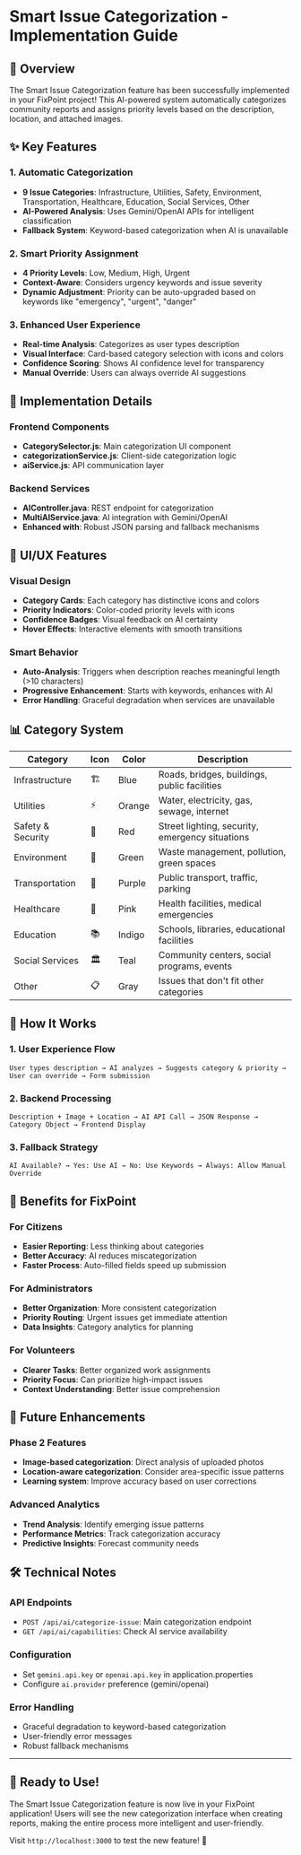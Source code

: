 # Smart Issue Categorization - Implementation Guide

## 🎯 Overview
The Smart Issue Categorization feature has been successfully implemented in your FixPoint project! This AI-powered system automatically categorizes community reports and assigns priority levels based on the description, location, and attached images.

## ✨ Key Features

### 1. **Automatic Categorization**
- **9 Issue Categories**: Infrastructure, Utilities, Safety, Environment, Transportation, Healthcare, Education, Social Services, Other
- **AI-Powered Analysis**: Uses Gemini/OpenAI APIs for intelligent classification
- **Fallback System**: Keyword-based categorization when AI is unavailable

### 2. **Smart Priority Assignment**
- **4 Priority Levels**: Low, Medium, High, Urgent
- **Context-Aware**: Considers urgency keywords and issue severity
- **Dynamic Adjustment**: Priority can be auto-upgraded based on keywords like "emergency", "urgent", "danger"

### 3. **Enhanced User Experience**
- **Real-time Analysis**: Categorizes as user types description
- **Visual Interface**: Card-based category selection with icons and colors
- **Confidence Scoring**: Shows AI confidence level for transparency
- **Manual Override**: Users can always override AI suggestions

## 🔧 Implementation Details

### Frontend Components
- **CategorySelector.js**: Main categorization UI component
- **categorizationService.js**: Client-side categorization logic
- **aiService.js**: API communication layer

### Backend Services
- **AIController.java**: REST endpoint for categorization
- **MultiAIService.java**: AI integration with Gemini/OpenAI
- **Enhanced with**: Robust JSON parsing and fallback mechanisms

## 🎨 UI/UX Features

### Visual Design
- **Category Cards**: Each category has distinctive icons and colors
- **Priority Indicators**: Color-coded priority levels with icons
- **Confidence Badges**: Visual feedback on AI certainty
- **Hover Effects**: Interactive elements with smooth transitions

### Smart Behavior
- **Auto-Analysis**: Triggers when description reaches meaningful length (>10 characters)
- **Progressive Enhancement**: Starts with keywords, enhances with AI
- **Error Handling**: Graceful degradation when services are unavailable

## 📊 Category System

| Category | Icon | Color | Description |
|----------|------|-------|-------------|
| Infrastructure | 🏗️ | Blue | Roads, bridges, buildings, public facilities |
| Utilities | ⚡ | Orange | Water, electricity, gas, sewage, internet |
| Safety & Security | 🚨 | Red | Street lighting, security, emergency situations |
| Environment | 🌱 | Green | Waste management, pollution, green spaces |
| Transportation | 🚌 | Purple | Public transport, traffic, parking |
| Healthcare | 🏥 | Pink | Health facilities, medical emergencies |
| Education | 📚 | Indigo | Schools, libraries, educational facilities |
| Social Services | 🏛️ | Teal | Community centers, social programs, events |
| Other | 📋 | Gray | Issues that don't fit other categories |

## 🚀 How It Works

### 1. **User Experience Flow**
```
User types description → AI analyzes → Suggests category & priority → User can override → Form submission
```

### 2. **Backend Processing**
```
Description + Image + Location → AI API Call → JSON Response → Category Object → Frontend Display
```

### 3. **Fallback Strategy**
```
AI Available? → Yes: Use AI → No: Use Keywords → Always: Allow Manual Override
```

## 🎯 Benefits for FixPoint

### For Citizens
- **Easier Reporting**: Less thinking about categories
- **Better Accuracy**: AI reduces miscategorization
- **Faster Process**: Auto-filled fields speed up submission

### For Administrators
- **Better Organization**: More consistent categorization
- **Priority Routing**: Urgent issues get immediate attention
- **Data Insights**: Category analytics for planning

### For Volunteers
- **Clearer Tasks**: Better organized work assignments
- **Priority Focus**: Can prioritize high-impact issues
- **Context Understanding**: Better issue comprehension

## 🔮 Future Enhancements

### Phase 2 Features
- **Image-based categorization**: Direct analysis of uploaded photos
- **Location-aware categorization**: Consider area-specific issue patterns
- **Learning system**: Improve accuracy based on user corrections

### Advanced Analytics
- **Trend Analysis**: Identify emerging issue patterns
- **Performance Metrics**: Track categorization accuracy
- **Predictive Insights**: Forecast community needs

## 🛠️ Technical Notes

### API Endpoints
- `POST /api/ai/categorize-issue`: Main categorization endpoint
- `GET /api/ai/capabilities`: Check AI service availability

### Configuration
- Set `gemini.api.key` or `openai.api.key` in application.properties
- Configure `ai.provider` preference (gemini/openai)

### Error Handling
- Graceful degradation to keyword-based categorization
- User-friendly error messages
- Robust fallback mechanisms

---

## 🎉 Ready to Use!

The Smart Issue Categorization feature is now live in your FixPoint application! Users will see the new categorization interface when creating reports, making the entire process more intelligent and user-friendly.

Visit `http://localhost:3000` to test the new feature! 🚀
